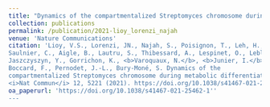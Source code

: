 ```yaml
---
title: "Dynamics of the compartmentalized Streptomyces chromosome during metabolic differentiation."
collection: publications
permalink: /publication/2021-lioy_lorenzi_najah
venue: 'Nature Communications'
citation: 'Lioy, V.S., Lorenzi, JN., Najah, S., Poisignon, T., Leh, H.,
Saulnier, C., Aigle, B., Lautru, S., Thibessard, A., Lespinet, O., Leblon, P.,
Jaszczyszyn, Y., Gorrichon, K., <b>Varoquaux, N.</b>, <b>Junier, I.</b>,
Boccard, F., Pernodet, J.-L., Bury-Moné, S. Dynamics of the
compartmentalized Streptomyces chromosome during metabolic differentiation.
<i>Nat Commun</i> 12, 5221 (2021). https://doi.org/10.1038/s41467-021-25462-1'
oa_paperurl: 'https://doi.org/10.1038/s41467-021-25462-1''
---
```


